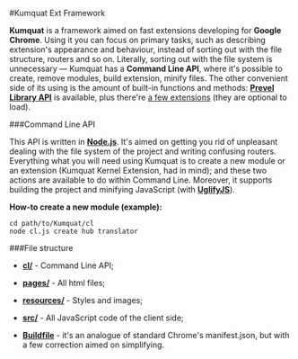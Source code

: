 #Kumquat Ext Framework

__Kumquat__ is a framework aimed on fast extensions developing for __Google Chrome__. Using it you can focus on primary tasks, 
such as describing extension's appearance and behaviour, instead of sorting out with the file structure, routers and so on.
Literally, sorting out with the file system is unnecessary — Kumquat has a __Command Line API__, where it's possible to
create, remove modules, build extension, minify files. The other convenient side of its using is the amount of built-in
functions and methods: __[Prevel Library API](https://github.com/chernikovalexey/Prevel/tree/master/Docs)__ is available, plus 
there're [a few extensions](https://github.com/chernikovalexey/Kumquat/tree/master/src/ext) (they are optional to load).

###Command Line API

This API is written in __[Node.js](http://nodejs.org)__. It's aimed on getting you rid of unpleasant dealing with
the file system of the project and writing confusing routers. Everything what you will need using Kumquat is to
create a new module or an extension (Kumquat Kernel Extension, had in mind); and these two actions are available to do
within Command Line. Moreover, it supports building the project and minifying JavaScript 
(with __[UglifyJS](https://github.com/mishoo/UglifyJS)__).

__How-to create a new module (example):__

```
cd path/to/Kumquat/cl
node cl.js create hub translator
```

###File structure

* __[cl/](https://github.com/chernikovalexey/Kumquat/tree/master/cl)__ - Command Line API;

* __[pages/](https://github.com/chernikovalexey/Kumquat/tree/master/pages)__ - All html files;

* __[resources/](https://github.com/chernikovalexey/Kumquat/tree/master/resources)__ - Styles and images;

* __[src/](https://github.com/chernikovalexey/Kumquat/tree/master/src)__ - All JavaScript code of the client side;

* __[Buildfile](https://github.com/chernikovalexey/Kumquat/blob/master/Buildfile)__ - it's an analogue of standard Chrome's manifest.json, but with a few correction aimed on simplifying.